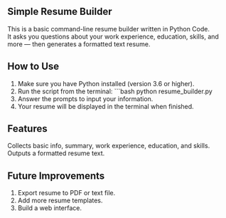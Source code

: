 ## Simple Resume Builder
This is a basic command-line resume builder written in Python Code.  
It asks you questions about your work experience, education, skills, and more — then generates a formatted text resume.

## How to Use
1. Make sure you have Python installed (version 3.6 or higher).
2. Run the script from the terminal: ```bash     python resume_builder.py
3. Answer the prompts to input your information.
4. Your resume will be displayed in the terminal when finished.

## Features
Collects basic info, summary, work experience, education, and skills.
Outputs a formatted resume text.

## Future Improvements
1. Export resume to PDF or text file.
2. Add more resume templates.
3. Build a web interface.
